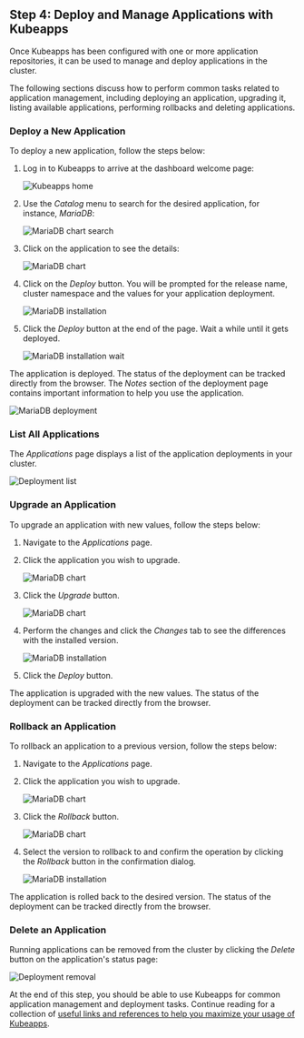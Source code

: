 ## Step 4: Deploy and Manage Applications with Kubeapps

Once Kubeapps has been configured with one or more application repositories, it can be used to manage and deploy applications in the cluster.

The following sections discuss how to perform common tasks related to application management, including deploying an application, upgrading it, listing available applications, performing rollbacks and deleting applications.

### Deploy a New Application

To deploy a new application, follow the steps below:

1. Log in to Kubeapps to arrive at the dashboard welcome page:

   ![Kubeapps home](./img/kubeapps-applications-empty.png)

2. Use the _Catalog_ menu to search for the desired application, for instance, _MariaDB_:

   ![MariaDB chart search](./img/kubeapps-catalog-search.png)

3. Click on the application to see the details:

   ![MariaDB chart](./img/kubeapps-chart-mariadb.png)

4. Click on the _Deploy_ button. You will be prompted for the release name, cluster namespace and the values for your application deployment.

   ![MariaDB installation](./img/kubeapps-chart-mariadb-deploy.png)

5. Click the _Deploy_ button at the end of the page. Wait a while until it gets deployed.

   ![MariaDB installation wait](./img/kubeapps-chart-mariadb-wait.png)

The application is deployed. The status of the deployment can be tracked directly from the browser. The _Notes_ section of the deployment page contains important information to help you use the application.

![MariaDB deployment](./img/kubeapps-chart-mariadb-deployed.png)

### List All Applications

The _Applications_ page displays a list of the application deployments in your cluster.

![Deployment list](./img/kubeapps-applications-one.png)

### Upgrade an Application

To upgrade an application with new values, follow the steps below:

1. Navigate to the _Applications_ page.
2. Click the application you wish to upgrade.

   ![MariaDB chart](./img/kubeapps-chart-mariadb-deployed.png)

3. Click the _Upgrade_ button.

   ![MariaDB chart](./img/kubeapps-chart-mariadb-deployed.png)

4. Perform the changes and click the _Changes_ tab to see the differences with the installed version.

   ![MariaDB installation](./img/kubeapps-chart-mariadb-upgrade.png)

5. Click the _Deploy_ button.

The application is upgraded with the new values. The status of the deployment can be tracked directly from the browser.

### Rollback an Application

To rollback an application to a previous version, follow the steps below:

1. Navigate to the _Applications_ page.
2. Click the application you wish to upgrade.

   ![MariaDB chart](./img/kubeapps-chart-mariadb-deployed.png)

3. Click the _Rollback_ button.

   ![MariaDB chart](./img/kubeapps-chart-mariadb-deployed.png)

4. Select the version to rollback to and confirm the operation by clicking the _Rollback_ button in the confirmation dialog.

   ![MariaDB installation](./img/kubeapps-chart-mariadb-rollback.png)

The application is rolled back to the desired version. The status of the deployment can be tracked directly from the browser.

### Delete an Application

Running applications can be removed from the cluster by clicking the _Delete_ button on the application's status page:

![Deployment removal](./img/kubeapps-chart-mariadb-delete.png)

At the end of this step, you should be able to use Kubeapps for common application management and deployment tasks. Continue reading for a collection of [useful links and references to help you maximize your usage of Kubeapps](./conclusion.md).
